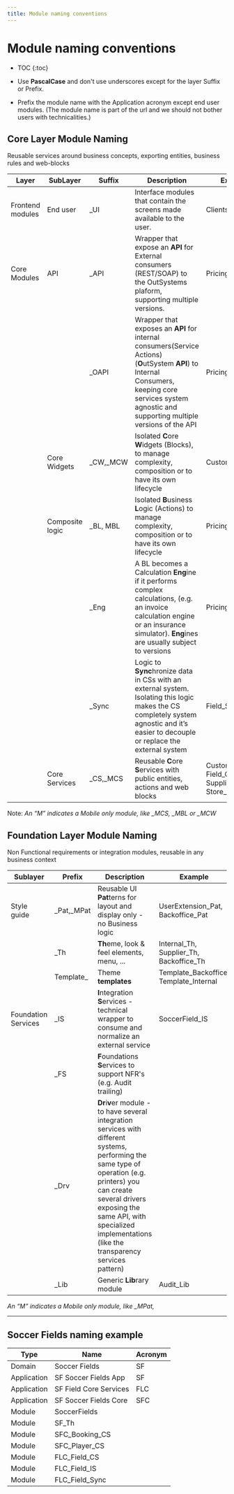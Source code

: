 ```yaml
---
title: Module naming conventions
---
```

# Module naming conventions

* TOC
{:toc}

* Use **PascalCase** and don't use underscores except for the layer Suffix or Prefix.
* Prefix the module name with the Application acronym except end user modules. (The module name is part of the url and we should not bother users with technicalities.)

## Core Layer Module Naming

Reusable services around business concepts, exporting entities, business rules and web-blocks

Layer | SubLayer | Suffix | Description                                  | Example |
| --- | --- | ----- | ---------------------------------------------- | ------|
| Frontend modules | End user | _UI | Interface modules that contain the screens made available to the user. | Clients_UI |
| Core Modules | API | _API    | Wrapper that expose an **API** for External consumers (REST/SOAP) to the OutSystems plaform, supporting multiple versions.| Pricing_API|
| | | _OAPI | Wrapper that exposes an **API** for internal consumers(Service Actions) (**O**utSystem **API**) to Internal Consumers, keeping core services system agnostic and supporting multiple versions of the API| Pricing_OAPI|
| | Core Widgets| _CW,_MCW | Isolated **C**ore **W**idgets (Blocks), to manage complexity, composition or to have its own lifecycle | Customer_CW |
| | Composite logic | _BL, MBL | Isolated **B**usiness **L**ogic (Actions) to manage complexity, composition or to have its own lifecycle | Pricing_BL |
| | | _Eng | A BL becomes a Calculation **Eng**ine if it performs complex calculations, (e.g. an invoice calculation engine or an insurance simulator). **Eng**ines are usually subject to versions | Pricing_Eng |
| | | _Sync | Logic to **Sync**hronize data in CSs with an external system. Isolating this logic makes the CS completely system agnostic and it’s easier to decouple or replace the external system | Field_Sync |
| | Core Services | _CS,_MCS |  Reusable **C**ore **S**ervices with public entities, actions and web blocks | Customer_CS, Field_CS, SupplierAudit_CS, Store_Audit_CS |

Note: *An “M” indicates a Mobile only module, like _MCS, _MBL or _MCW*

## Foundation Layer Module Naming

Non Functional requirements or integration modules, reusable in any business context

| Sublayer | Prefix | Description                                    | Example |
| ---| ------ | ---------------------------------------------- | ------- |
| Style guide | _Pat,_MPat | Reusable UI **Pat**terns for layout and display only - no Business logic | UserExtension_Pat, Backoffice_Pat |
| | _Th | **Th**eme, look & feel elements, menu, ... |Internal_Th, Supplier_Th, Backoffice_Th |
| |Template_ |Theme **templates** | Template_Backoffice, Template_Internal|
|Foundation Services | _IS | **I**ntegration **S**ervices - technical wrapper to consume and normalize an external service | SoccerField_IS |
| | _FS | **F**oundations **S**ervices to support NFR's (e.g. Audit trailing) | |
| | _Drv | **Dr**i**v**er module - to have several integration services with different systems, performing the same type of operation (e.g. printers) you can create several drivers exposing the same API, with specialized implementations (like the transparency services pattern) | |
| | _Lib | Generic **Lib**rary module | Audit_Lib |

*An “M” indicates a Mobile only module, like _MPat,*

---

## Soccer Fields naming example

| Type   | Name          | Acronym |
| ------ | --------------| --- |
| Domain | Soccer Fields | SF |
| Application | SF Soccer Fields App | SF |
| Application | SF Field Core Services | FLC |
| Application | SF Soccer Fields Core | SFC |
| Module | SoccerFields |
| Module | SF_Th |
| Module | SFC_Booking_CS |
| Module | SFC_Player_CS |
| Module | FLC_Field_CS |
| Module | FLC_Field_IS |
| Module | FLC_Field_Sync |
